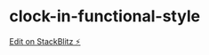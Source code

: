 # clock-in-functional-style

[Edit on StackBlitz ⚡️](https://stackblitz.com/edit/clock-in-functional-style)